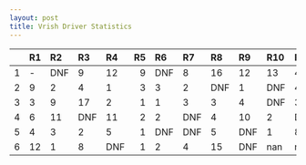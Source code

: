 ```yaml
---
layout: post 
title: Vrish Driver Statistics
--- 
```


|    | R1   | R2   | R3   | R4   |   R5 | R6   | R7   | R8   | R9   | R10   | R11   | R12   |
|---:|:-----|:-----|:-----|:-----|-----:|:-----|:-----|:-----|:-----|:------|:------|:------|
|  1 | -    | DNF  | 9    | 12   |    9 | DNF  | 8    | 16   | 12   | 13    | 4     | DNF   |
|  2 | 9    | 2    | 4    | 1    |    3 | 3    | 2    | DNF  | 1    | DNF   | 4     | 1     |
|  3 | 3    | 9    | 17   | 2    |    1 | 1    | 3    | 3    | 4    | DNF   | 3     | 2     |
|  4 | 6    | 11   | DNF  | 11   |    2 | 2    | DNF  | 4    | 10   | 2     | DNF   | 4     |
|  5 | 4    | 3    | 2    | 5    |    1 | DNF  | DNF  | 5    | DNF  | 1     | 8     | DNF   |
|  6 | 12   | 1    | 8    | DNF  |    1 | 2    | 4    | 15   | DNF  | nan   | nan   | nan   |